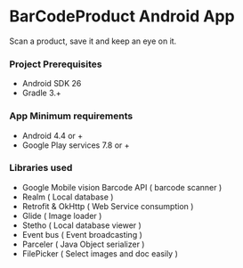 # BarCodeProduct Android App

Scan a product, save it and keep an eye on it.

### Project Prerequisites

- Android SDK 26
- Gradle 3.+

### App Minimum requirements

- Android 4.4 or +
- Google Play services 7.8 or +

### Libraries used

- Google Mobile vision Barcode API ( barcode scanner )
- Realm ( Local database )
- Retrofit & OkHttp ( Web Service consumption )
- Glide ( Image loader )
- Stetho ( Local database viewer )
- Event bus ( Event broadcasting )
- Parceler ( Java Object serializer )
- FilePicker ( Select images and doc easily )

